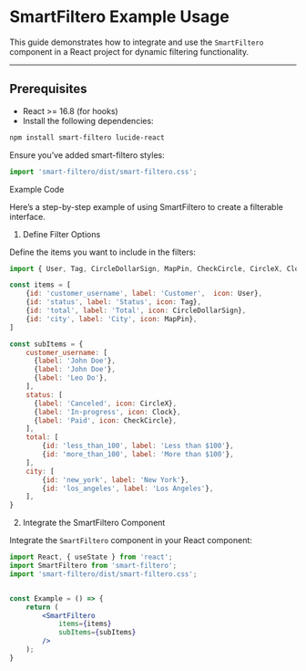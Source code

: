 # SmartFiltero Example Usage

This guide demonstrates how to integrate and use the `SmartFiltero` component in a React project for dynamic filtering functionality.

---

## Prerequisites

- React >= 16.8 (for hooks)
- Install the following dependencies:

```bash
npm install smart-filtero lucide-react
```

Ensure you’ve added smart-filtero styles:

```jsx
import 'smart-filtero/dist/smart-filtero.css';
```

Example Code

Here’s a step-by-step example of using SmartFiltero to create a filterable interface.

1. Define Filter Options

Define the items you want to include in the filters:

```jsx
import { User, Tag, CircleDollarSign, MapPin, CheckCircle, CircleX, Clock} from 'lucide-react';

const items = [
    {id: 'customer_username', label: 'Customer',  icon: User},
    {id: 'status', label: 'Status', icon: Tag},
    {id: 'total', label: 'Total', icon: CircleDollarSign},
    {id: 'city', label: 'City', icon: MapPin},
]

const subItems = {
    customer_username: [
      {label: 'John Doe'},
      {label: 'John Doe'},
      {label: 'Leo Do'},
    ],
    status: [
      {label: 'Canceled', icon: CircleX},
      {label: 'In-progress', icon: Clock},
      {label: 'Paid', icon: CheckCircle},
    ],
    total: [
        {id: 'less_than_100', label: 'Less than $100'},
        {id: 'more_than_100', label: 'More than $100'},
    ],
    city: [
        {id: 'new_york', label: 'New York'},
        {id: 'los_angeles', label: 'Los Angeles'},
    ],
}
```

2. Integrate the SmartFiltero Component

Integrate the `SmartFiltero` component in your React component:

```jsx
import React, { useState } from 'react';
import SmartFiltero from 'smart-filtero';
import 'smart-filtero/dist/smart-filtero.css';


const Example = () => {
    return (
        <SmartFiltero
            items={items}
            subItems={subItems}
        />
    );
}

